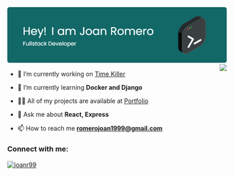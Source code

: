 <img src="./banner.png" />

<br />

<img align="right" src="https://github-readme-stats.vercel.app/api/top-langs/?username=JoanR99" />

- 🔭 I’m currently working on [Time Killer](https://github.com/JoanR99/time-killer)

- 🌱 I’m currently learning **Docker and Django**

- 👨‍💻 All of my projects are available at [Portfolio](https://portfolio-joan-romero.vercel.app/)

- 💬 Ask me about **React, Express**

- 📫 How to reach me **romerojoan1999@gmail.com**

<h3 align="left">Connect with me:</h3>
<p align="left">
<a href="https://linkedin.com/in/joanr99" target="blank"><img align="center" src="https://raw.githubusercontent.com/rahuldkjain/github-profile-readme-generator/master/src/images/icons/Social/linked-in-alt.svg" alt="joanr99" height="30" width="40" /></a>
</p>


